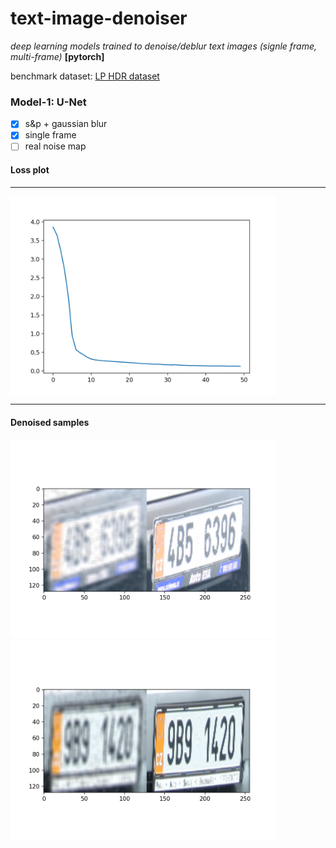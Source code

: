 # text-image-denoiser

*deep learning models trained to denoise/deblur text images (signle frame, multi-frame)* **[pytorch]**

benchmark dataset: [LP HDR dataset](http://academictorrents.com/details/8ed33d02d6b36c389dd077ea2478cc83ad117ef3) 

### Model-1: U-Net

- [x] s&p + gaussian blur
- [x] single frame
- [ ] real noise map

#### Loss plot
<hr>
<img src="model_loss_unet.png" width="425" alt="UNet loss" align="middle">
<hr>

#### Denoised samples

<img src="unet_demo/demo0.png" width="425"/> <img src="unet_demo/demo7.png" width="425"/>
